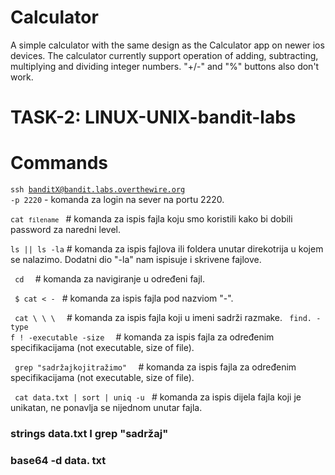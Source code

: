 # Calculator

A simple calculator with the same design as the Calculator app on newer ios devices. The calculator currently support operation of adding, subtracting, multiplying and dividing integer numbers. "+/-" and "%" buttons also don't work.

# TASK-2: LINUX-UNIX-bandit-labs

# Commands

<code>ssh banditX@bandit.labs.overthewire.org -p 2220</code> - komanda za login na sever na portu 2220.

<code>cat <code>filename</code> </code> # komanda za ispis fajla koju smo koristili kako bi dobili password za naredni level.

<code>ls || ls -la</code> # komanda za ispis fajlova ili foldera unutar direkotrija u kojem se nalazimo. Dodatni dio "-la" nam ispisuje i skrivene fajlove.

<code> cd <filename> </code> # komanda za navigiranje u određeni fajl.

<code> $ cat < - </code> # komanda za ispis fajla pod nazviom "-".

<code> cat <dionaziva>\ <dionaziva>\ <dionaziva>\ <dionaziva> </code> # komanda za ispis fajla koji u imeni sadrži razmake.
<code> find. -type f ! -executable -size <bytesize> </code> # komanda za ispis fajla za određenim specifikacijama (not executable, size of file).

<code> grep "sadržajkojitražimo" <filename> </code> # komanda za ispis fajla za određenim specifikacijama (not executable, size of file).

<code> cat data.txt | sort | uniq -u </code> # komanda za ispis dijela fajla koji je unikatan, ne ponavlja se nijednom unutar fajla.

### strings data.txt I grep "sadržaj"

### base64 -d data. txt